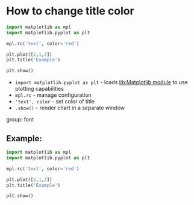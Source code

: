 # How to change title color

```python
import matplotlib as mpl
import matplotlib.pyplot as plt

mpl.rc('text', color='red')

plt.plot([2,1,3])
plt.title('Example')

plt.show()
```

- `import matplotlib.pyplot as plt` - loads [lib:Matplotlib module](python-matplotlib/how-to-install-matplotlib-python-lib-in-ubuntu-ubuntuversion) to use plotting capabilities
- `mpl.rc` - manage configuration
- `'text', color` - set color of title
- `.show()` - render chart in a separate window

group: font

## Example: 
```python
import matplotlib as mpl
import matplotlib.pyplot as plt

mpl.rc('text', color='red')

plt.plot([2,1,3])
plt.title('Example')

plt.show()
```


